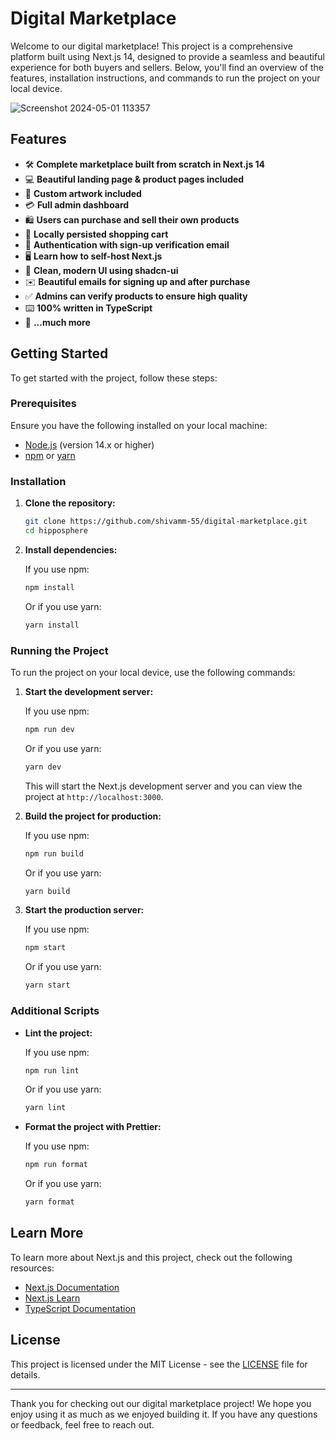 # Digital Marketplace

Welcome to our digital marketplace! This project is a comprehensive platform built using Next.js 14, designed to provide a seamless and beautiful experience for both buyers and sellers. Below, you'll find an overview of the features, installation instructions, and commands to run the project on your local device.

![Screenshot 2024-05-01 113357](https://github.com/shivamm-55/HippoSphere/assets/108998384/247b15ae-2bb0-4dce-aba8-c575413a6925)

## Features

- 🛠️ **Complete marketplace built from scratch in Next.js 14**
- 💻 **Beautiful landing page & product pages included**
- 🎨 **Custom artwork included**
- 💳 **Full admin dashboard**
- 🛍️ **Users can purchase and sell their own products**
- 🛒 **Locally persisted shopping cart**
- 🔑 **Authentication with sign-up verification email**
- 🖥️ **Learn how to self-host Next.js**
- 🌟 **Clean, modern UI using shadcn-ui**
- ✉️ **Beautiful emails for signing up and after purchase**
- ✅ **Admins can verify products to ensure high quality**
- ⌨️ **100% written in TypeScript**
- 🎁 **...much more**

## Getting Started

To get started with the project, follow these steps:

### Prerequisites

Ensure you have the following installed on your local machine:

- [Node.js](https://nodejs.org/) (version 14.x or higher)
- [npm](https://www.npmjs.com/) or [yarn](https://yarnpkg.com/)

### Installation

1. **Clone the repository:**

    ```sh
    git clone https://github.com/shivamm-55/digital-marketplace.git
    cd hipposphere
    ```

2. **Install dependencies:**

    If you use npm:

    ```sh
    npm install
    ```

    Or if you use yarn:

    ```sh
    yarn install
    ```

### Running the Project

To run the project on your local device, use the following commands:

1. **Start the development server:**

    If you use npm:

    ```sh
    npm run dev
    ```

    Or if you use yarn:

    ```sh
    yarn dev
    ```

    This will start the Next.js development server and you can view the project at `http://localhost:3000`.

2. **Build the project for production:**

    If you use npm:

    ```sh
    npm run build
    ```

    Or if you use yarn:

    ```sh
    yarn build
    ```

3. **Start the production server:**

    If you use npm:

    ```sh
    npm start
    ```

    Or if you use yarn:

    ```sh
    yarn start
    ```

### Additional Scripts

- **Lint the project:**

    If you use npm:

    ```sh
    npm run lint
    ```

    Or if you use yarn:

    ```sh
    yarn lint
    ```

- **Format the project with Prettier:**

    If you use npm:

    ```sh
    npm run format
    ```

    Or if you use yarn:

    ```sh
    yarn format
    ```

## Learn More

To learn more about Next.js and this project, check out the following resources:

- [Next.js Documentation](https://nextjs.org/docs)
- [Next.js Learn](https://nextjs.org/learn)
- [TypeScript Documentation](https://www.typescriptlang.org/docs/)

## License

This project is licensed under the MIT License - see the [LICENSE](LICENSE) file for details.

---

Thank you for checking out our digital marketplace project! We hope you enjoy using it as much as we enjoyed building it. If you have any questions or feedback, feel free to reach out.

